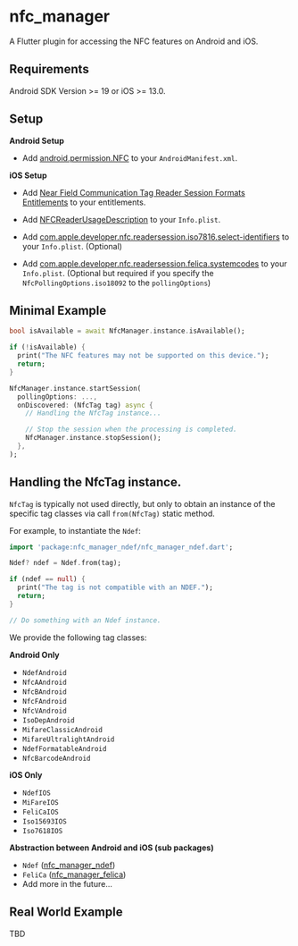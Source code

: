 # nfc_manager

A Flutter plugin for accessing the NFC features on Android and iOS.

## Requirements

Android SDK Version >= 19 or iOS >= 13.0.

## Setup

**Android Setup**

* Add [android.permission.NFC](https://developer.android.com/reference/android/Manifest.permission.html#NFC) to your `AndroidManifest.xml`.

**iOS Setup**

* Add [Near Field Communication Tag Reader Session Formats Entitlements](https://developer.apple.com/documentation/bundleresources/entitlements/com_apple_developer_nfc_readersession_formats) to your entitlements.

* Add [NFCReaderUsageDescription](https://developer.apple.com/documentation/bundleresources/information_property_list/nfcreaderusagedescription) to your `Info.plist`.

* Add [com.apple.developer.nfc.readersession.iso7816.select-identifiers](https://developer.apple.com/documentation/bundleresources/information_property_list/select-identifiers) to your `Info.plist`. (Optional)

* Add [com.apple.developer.nfc.readersession.felica.systemcodes](https://developer.apple.com/documentation/bundleresources/information_property_list/systemcodes) to your `Info.plist`. (Optional but required if you specify the `NfcPollingOptions.iso18092` to the `pollingOptions`)

## Minimal Example

```dart
bool isAvailable = await NfcManager.instance.isAvailable();

if (!isAvailable) {
  print("The NFC features may not be supported on this device.");
  return;
}

NfcManager.instance.startSession(
  pollingOptions: ...,
  onDiscovered: (NfcTag tag) async {
    // Handling the NfcTag instance...

    // Stop the session when the processing is completed.
    NfcManager.instance.stopSession();
  },
);
```

## Handling the NfcTag instance.

`NfcTag` is typically not used directly, but only to obtain an instance of the specific tag classes via call `from(NfcTag)` static method.

For example, to instantiate the `Ndef`:

```dart
import 'package:nfc_manager_ndef/nfc_manager_ndef.dart';

Ndef? ndef = Ndef.from(tag);

if (ndef == null) {
  print("The tag is not compatible with an NDEF.");
  return;
}

// Do something with an Ndef instance.
```

We provide the following tag classes:

**Android Only**

* `NdefAndroid`
* `NfcAAndroid`
* `NfcBAndroid`
* `NfcFAndroid`
* `NfcVAndroid`
* `IsoDepAndroid`
* `MifareClassicAndroid`
* `MifareUltralightAndroid`
* `NdefFormatableAndroid`
* `NfcBarcodeAndroid`

**iOS Only**

* `NdefIOS`
* `MiFareIOS`
* `FeliCaIOS`
* `Iso15693IOS`
* `Iso7618IOS`

**Abstraction between Android and iOS (sub packages)**

* `Ndef` ([nfc_manager_ndef](https://github.com/okadan/flutter-nfc-manager-ndef))
* `FeliCa` ([nfc_manager_felica](https://github.com/okadan/flutter-nfc-manager-felica))
* Add more in the future...

## Real World Example

TBD
